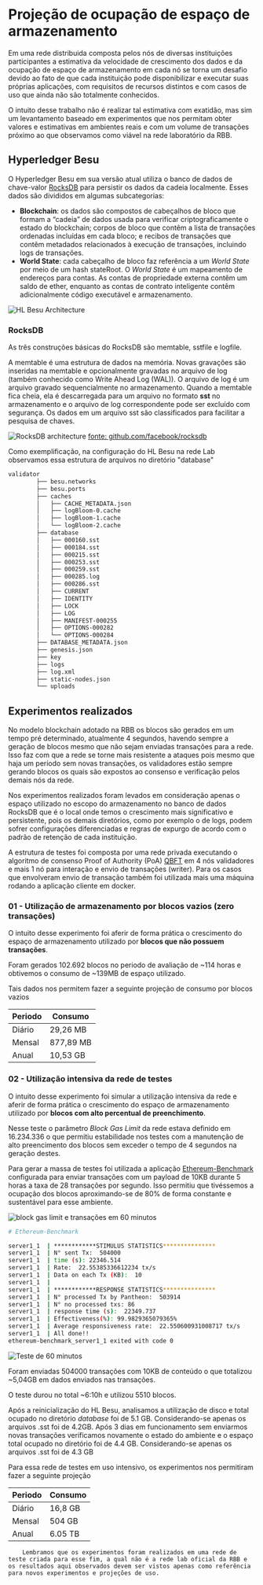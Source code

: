 # Projeção de ocupação de espaço de armazenamento

Em uma rede distribuida composta pelos nós de diversas instituições participantes a estimativa da velocidade de crescimento dos dados e da ocupação de espaço de armazenamento em cada nó se torna um desafio devido ao fato de que cada instituição pode disponibilizar e executar suas próprias aplicações, com requisitos de recursos distintos e com casos de uso que ainda não são totalmente conhecidos.


O intuito desse trabalho não é realizar tal estimativa com exatidão, mas sim um levantamento baseado em experimentos que nos permitam obter valores e estimativas em ambientes reais e com um volume de transações próximo ao que observamos como viável na rede laboratório da RBB.


## Hyperledger Besu

O Hyperledger Besu em sua versão atual utiliza o banco de dados de chave-valor [RocksDB](https://github.com/facebook/rocksdb) para persistir os dados da cadeia localmente. Esses dados são divididos em algumas subcategorias:
* **Blockchain**: os dados são compostos de cabeçalhos de bloco que formam a “cadeia” de dados usada para verificar criptograficamente o estado do blockchain; corpos de bloco que contêm a lista de transações ordenadas incluídas em cada bloco; e recibos de transações que contêm metadados relacionados à execução de transações, incluindo logs de transações.
* **World State**: cada cabeçalho de bloco faz referência a um *World State* por meio de um hash stateRoot. O *World State* é um mapeamento de endereços para contas. As contas de propriedade externa contêm um saldo de ether, enquanto as contas de contrato inteligente contêm adicionalmente código executável e armazenamento.

![HL Besu Architecture](imagens/hl-besu-private-architecture.jpg)

### RocksDB

As três construções básicas do RocksDB são memtable, sstfile e logfile. 

A memtable é uma estrutura de dados na memória. Novas gravações são inseridas na memtable e opcionalmente gravadas no arquivo de log (também conhecido como Write Ahead Log (WAL)). O arquivo de log é um arquivo gravado sequencialmente no armazenamento. Quando a memtable fica cheia, ela é descarregada para um arquivo no formato **sst** no armazenamento e o arquivo de log correspondente pode ser excluído com segurança. Os dados em um arquivo sst são classificados para facilitar a pesquisa de chaves.


![RocksDB architecture](imagens/rocksdb_architecture.png)
[fonte: github.com/facebook/rocksdb](https://github.com/facebook/rocksdb/wiki/RocksDB-Overview#3-high-level-architecture)

Como exemplificação, na configuração do HL Besu na rede Lab observamos essa estrutura de arquivos no diretório "database"

```bash
validator
        ├── besu.networks
        ├── besu.ports
        ├── caches
        │   ├── CACHE_METADATA.json
        │   ├── logBloom-0.cache
        │   ├── logBloom-1.cache
        │   └── logBloom-2.cache
        ├── database
        │   ├── 000160.sst
        │   ├── 000184.sst
        │   ├── 000215.sst
        │   ├── 000253.sst
        │   ├── 000259.sst
        │   ├── 000285.log
        │   ├── 000286.sst
        │   ├── CURRENT
        │   ├── IDENTITY
        │   ├── LOCK
        │   ├── LOG
        │   ├── MANIFEST-000255
        │   ├── OPTIONS-000282
        │   └── OPTIONS-000284
        ├── DATABASE_METADATA.json
        ├── genesis.json
        ├── key
        ├── logs
        ├── log.xml
        ├── static-nodes.json
        └── uploads

```


## Experimentos realizados

No modelo blockchain adotado na RBB os blocos são gerados em um tempo pré determinado, atualmente 4 segundos, havendo sempre a geração de blocos mesmo que não sejam enviadas transações para a rede. Isso faz com que a rede se torne mais resistente a ataques pois mesmo que haja um período sem novas transações, os validadores estão sempre gerando blocos os quais são expostos ao consenso e verificação pelos demais nós da rede. 

Nos experimentos realizados foram levados em consideração apenas o espaço utilizado no escopo do armazenamento no banco de dados RocksDB que é o local onde temos o crescimento mais significativo e persistente, pois os demais diretórios, como por exemplo o de logs, podem sofrer configurações diferenciadas e regras de expurgo de acordo com o padrão de retenção de cada instituição. 

A estrutura de testes foi composta por uma rede privada executando o algoritmo de consenso Proof of Authority (PoA) [QBFT](https://besu.hyperledger.org/private-networks/how-to/configure/consensus/qbft) em 4 nós validadores e mais 1 nó para interação e envio de transações (writer). Para os casos que envolveram envio de transação também foi utilizada mais uma máquina rodando a aplicação cliente em docker.

### 01 - Utilização de armazenamento por blocos vazios (zero transações)

O intuito desse experimento foi aferir de forma prática o crescimento do espaço de armazenamento utilizado por **blocos que não possuem transações**.


Foram gerados 102.692 blocos no periodo de avaliação de ~114 horas e obtivemos o consumo de ~139MB de espaço utilizado.

Tais dados nos permitem fazer a seguinte projeção de consumo por blocos vazios


|Periodo|Consumo|
|--|--|
|Diário| 29,26 MB|
|Mensal| 877,89 MB|
|Anual| 10,53 GB|

### 02 - Utilização intensiva da rede de testes

O intuito desse experimento foi simular a utilização intensiva da rede e aferir de forma prática o crescimento do espaço de armazenamento utilizado por **blocos com alto percentual de preenchimento**.


Nesse teste o parâmetro *Block Gas Limit* da rede estava definido em 16.234.336 o que permitiu estabilidade nos testes com a manutenção de alto preencimento dos blocos sem exceder o tempo de 4 segundos na geração destes.

Para gerar a massa de testes foi utilizada a aplicação [Ethereum-Benchmark](https://github.com/lacchain/Ethereum-Benchmark) configurada para enviar transações com um payload de 10KB durante 5 horas a taxa de 28 transações por segundo. Isso permitiu que tivéssemos a ocupação dos blocos aproximando-se de 80% de forma constante e sustentável para esse ambiente.

![block gas limit e transações em 60 minutos](imagens/block_gas_limit_e_txs_60_minutos.png)

```bash
# Ethereum-Benchmark

server1_1  | ************STIMULUS STATISTICS***************
server1_1  | N° sent Tx:  504000
server1_1  | time (s): 22346.514
server1_1  | Rate:  22.55385336612234 tx/s
server1_1  | Data on each Tx (KB):  10
server1_1  |
server1_1  | ************RESPONSE STATISTICS***************
server1_1  | N° processed Tx by Pantheon:  503914
server1_1  | N° no processed txs: 86
server1_1  | response time (s):  22349.737
server1_1  | Effectiveness(%): 99.9829365079365%
server1_1  | Average responsiveness rate:  22.550600931008717 tx/s
server1_1  | All done!!
ethereum-benchmark_server1_1 exited with code 0
```



![Teste de 60 minutos](imagens/Teste_60_minutos.png)



Foram enviadas 504000 transações com 10KB de conteúdo o que totalizou ~5,04GB em dados enviados nas transações.

O teste durou no total ~6:10h e utilizou 5510 blocos.

Após a reinicialização do HL Besu, analisamos a utilização de disco e total ocupado no diretório *database* foi de 5.1 GB. Considerando-se apenas os arquivos .sst foi de 4.2GB. Após 3 dias em funcionamento sem enviarmos novas transações verificamos novamente o estado do ambiente e o espaço total ocupado no diretório foi de 4.4 GB. Considerando-se apenas os arquivos .sst foi de 4.3 GB


Para essa rede de testes em uso intensivo, os experimentos nos permitiram fazer a seguinte projeção

|Periodo|Consumo|
|--|--|
|Diário| 16,8 GB|
|Mensal| 504 GB|
|Anual| 6.05 TB|

        Lembramos que os experimentos foram realizados em uma rede de teste criada para esse fim, a qual não é a rede lab oficial da RBB e os resultados aqui observados devem ser vistos apenas como referência para novos experimentos e projeções de uso.